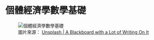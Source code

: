 # 個體經濟學數學基礎

<figure class="chapter-hero">
  <img src="../assets/images/ch0-cover.png" alt="個體經濟學數學基礎" loading="lazy">
  <figcaption>
    圖片來源：
    <a href="https://unsplash.com/photos/a-blackboard-with-a-lot-of-writing-on-it-OPpCbAAKWv8" target="_blank" rel="noopener">
      Unsplash | A Blackboard with a Lot of Writing On It
    </a>
  </figcaption>
</figure>
